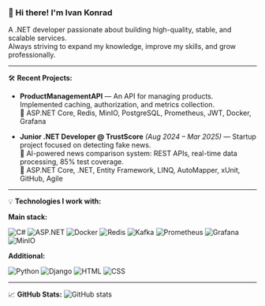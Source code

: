 ### 👋 Hi there! I'm Ivan Konrad

A .NET developer passionate about building high-quality, stable, and scalable services.  
Always striving to expand my knowledge, improve my skills, and grow professionally.

---

🛠️ **Recent Projects:**

- **ProductManagementAPI** — An API for managing products. Implemented caching, authorization, and metrics collection.  
  🧱 ASP.NET Core, Redis, MinIO, PostgreSQL, Prometheus, JWT, Docker, Grafana

- **Junior .NET Developer @ TrustScore** *(Aug 2024 – Mar 2025)* — Startup project focused on detecting fake news.  
  🤖 AI-powered news comparison system: REST APIs, real-time data processing, 85% test coverage.  
  🧱 ASP.NET Core, .NET, Entity Framework, LINQ, AutoMapper, xUnit, GitHub, Agile

---

💡 **Technologies I work with:**

**Main stack:**

![C#](https://img.shields.io/badge/-C%23-239120?style=flat-square&logo=c-sharp&logoColor=white)
![ASP.NET](https://img.shields.io/badge/-ASP.NET-512BD4?style=flat-square&logo=dotnet&logoColor=white)
![Docker](https://img.shields.io/badge/-Docker-2496ED?style=flat-square&logo=docker&logoColor=white)
![Redis](https://img.shields.io/badge/-Redis-DC382D?style=flat-square&logo=redis&logoColor=white)
![Kafka](https://img.shields.io/badge/-Kafka-231F20?style=flat-square&logo=apache-kafka&logoColor=white)
![Prometheus](https://img.shields.io/badge/-Prometheus-E6522C?style=flat-square&logo=prometheus&logoColor=white)
![Grafana](https://img.shields.io/badge/-Grafana-F46800?style=flat-square&logo=grafana&logoColor=white)
![MinIO](https://img.shields.io/badge/-MinIO-FF4773?style=flat-square)

**Additional:**

![Python](https://img.shields.io/badge/-Python-3776AB?style=flat-square&logo=python&logoColor=white)
![Django](https://img.shields.io/badge/-Django-092E20?style=flat-square&logo=django&logoColor=white)
![HTML](https://img.shields.io/badge/-HTML5-E34F26?style=flat-square&logo=html5&logoColor=white)
![CSS](https://img.shields.io/badge/-CSS3-1572B6?style=flat-square&logo=css3&logoColor=white)

---

📈 **GitHub Stats:**
![GitHub stats](https://github-readme-stats.vercel.app/api?username=IKonrad98&show_icons=true&count_private=true)
